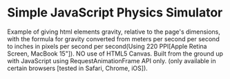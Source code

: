 Simple JavaScript Physics Simulator
===================================

Example of giving html elements gravity, relative to the page's dimensions, with the formula for gravity converted from meters per second per second to inches in pixels per second per second(Using 220 PPI[Apple Retina Screen, MacBook 15"]). NO use of HTML5 Canvas. Built from the ground up with JavaScript using RequestAnimationFrame API only. (only available in certain browsers [tested in Safari, Chrome, iOS]).

